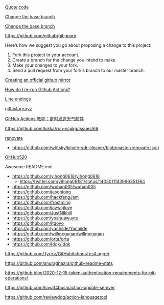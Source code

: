 [Quote code](https://github.com/lemire/simdjson/pull/138)

[Change the base branch](https://github.com/microsoft/mimalloc/pull/32)

[Change the base branch](https://stackoverflow.com/questions/10081053/how-to-change-the-base-branch-of-a-pull-request)

https://github.com/github/gitignore

Here’s how we suggest you go about proposing a change to this project:

1. Fork this project to your account.
2. Create a branch for the change you intend to make.
3. Make your changes to your fork.
4. Send a pull request from your fork’s branch to our master branch.

[Creating an official github mirror](https://stackoverflow.com/questions/11370239/creating-an-official-github-mirror)

[How do I re-run Github Actions?](https://stackoverflow.com/questions/56435547/how-do-i-re-run-github-actions)

[Line endings](https://help.github.com/en/github/using-git/configuring-git-to-handle-line-endings)

[githistory.xyz](https://github.githistory.xyz/myd7349/simdjson-cmake-example/blob/master/print_json.cpp)

[GitHub Actions 教程：定时发送天气邮件](http://www.ruanyifeng.com/blog/2019/12/github_actions.html)

https://github.com/lukka/run-vcpkg/issues/66

[renovate](https://github.com/renovatebot/renovate)

- https://github.com/whtsky/kindle-sdr-cleaner/blob/master/renovate.json

[GitHub520](https://github.com/521xueweihan/GitHub520)

Awesome README.md:

- https://github.com/yihong0618/yihong0618
  - https://twitter.com/yihong06181/status/1405011143966351364
- https://github.com/wuhan005/wuhan005
- https://github.com/jasonlong
- https://github.com/hackfengJam
- https://github.com/frostming
- https://github.com/jaywcjlove
- https://github.com/JustNikhill
- https://github.com/yoshuawuyts
- https://github.com/itgoyo
- https://github.com/yqchilde/Yqchilde
- https://github.com/willmcgugan/willmcgugan
- https://github.com/orta/orta
- https://github.com/ldqk/ldqk

https://github.com/Tyrrrz/GitHubActionsTestLogger

https://github.com/anuraghazra/github-readme-stats

https://github.blog/2020-12-15-token-authentication-requirements-for-git-operations/

https://github.com/haya14busa/action-update-semver

https://github.com/reviewdog/action-languagetool